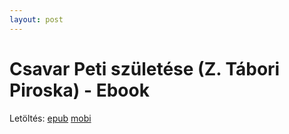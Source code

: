 ```yaml
---
layout: post
---
```

# Csavar Peti születése (Z. Tábori Piroska) - Ebook

Letöltés:
[epub](https://github.com/oker1/Csavar_Peti_szuletese/releases/download/2.0.3/Csavar_Peti_Szuletese.epub)
[mobi](https://github.com/oker1/Csavar_Peti_szuletese/releases/download/2.0.3/Csavar_Peti_Szuletese.mobi)
